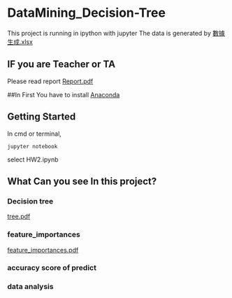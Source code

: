 # DataMining_Decision-Tree

This project is running in ipython with jupyter
The data is generated by [數據生成.xlsx](https://github.com/ooxx5626/DataMining_Decision-Tree/blob/master/數據生成.xlsx)

## IF you are Teacher or TA
Please read report [Report.pdf](https://github.com/ooxx5626/DataMining_Decision-Tree/blob/master/Report.pdf)

##In First
You have to install [Anaconda](https://www.anaconda.com)

## Getting Started
In cmd or terminal, 
```
jupyter notebook
```

select HW2.ipynb 

## What Can you see In this project?

### Decision tree
[tree.pdf](https://github.com/ooxx5626/DataMining_Decision-Tree/blob/master/output/tree.pdf)
### feature_importances
[feature_importances.pdf](https://github.com/ooxx5626/DataMining_Decision-Tree/blob/master/output/fig-forest-feature-importances.png)
### accuracy score of predict 
### data analysis
